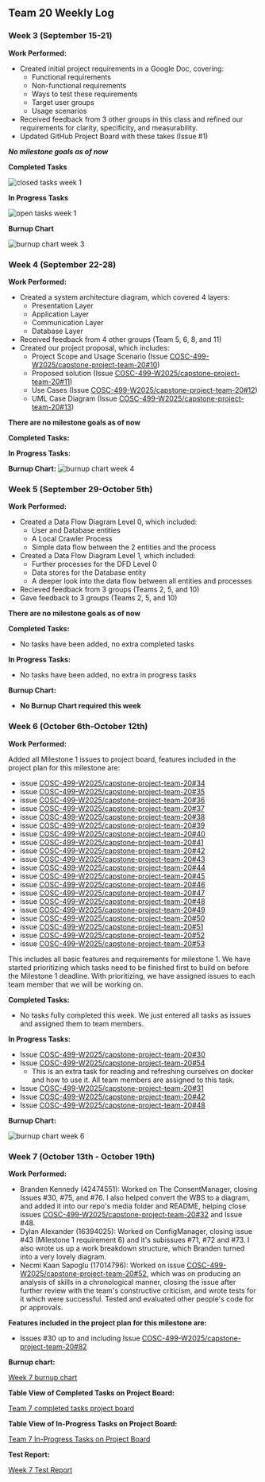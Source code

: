 ## Team 20 Weekly Log 

### Week 3 (September 15-21)

**Work Performed:**

- Created initial project requirements in a Google Doc, covering:
    - Functional requirements
    - Non-functional requirements
    - Ways to test these requirements
    - Target user groups
    - Usage scenarios
- Received feedback from 3 other groups in this class and refined our requirements for clarity, specificity, and measurability.
- Updated GitHub Project Board with these takes (Issue #1)

***No milestone goals as of now***

**Completed Tasks**

![closed tasks week 1](teamWeeklyLogsImages/closedWeek1.png)

**In Progress Tasks**

![open tasks week 1](teamWeeklyLogsImages/openWeek1.png)

**Burnup Chart**

![burnup chart week 3](teamWeeklyLogsImages/week-3-burnup-chart.png)


### Week 4 (September 22-28)

**Work Performed:**

- Created a system architecture diagram, which covered 4 layers:
    - Presentation Layer
    - Application Layer
    - Communication Layer
    - Database Layer
- Received feedback from 4 other groups (Team 5, 6, 8, and 11)
- Created our project proposal, which includes:
    - Project Scope and Usage Scenario (Issue [COSC-499-W2025/capstone-project-team-20#10](https://github.com/COSC-499-W2025/capstone-project-team-20/issues/10))
    - Proposed solution (Issue [COSC-499-W2025/capstone-project-team-20#11](https://github.com/COSC-499-W2025/capstone-project-team-20/issues/11))
    - Use Cases (Issue [COSC-499-W2025/capstone-project-team-20#12](https://github.com/COSC-499-W2025/capstone-project-team-20/issues/12))
    - UML Case Diagram (Issue [COSC-499-W2025/capstone-project-team-20#13](https://github.com/COSC-499-W2025/capstone-project-team-20/issues/13))

**There are no milestone goals as of now**

**Completed Tasks:**

**In Progress Tasks:**

**Burnup Chart:**
![burnup chart week 4](teamWeeklyLogsImages/week-4-burnup-chart.png)

### Week 5 (September 29-October 5th)

**Work Performed:**

- Created a Data Flow Diagram Level 0, which included:
    - User and Database entities
    - A Local Crawler Process
    - Simple data flow between the 2 entities and the process
- Created a Data Flow Diagram Level 1, which included:
    - Further processes for the DFD Level 0
    - Data stores for the Database entity
    - A deeper look into the data flow between all entities and processes
- Recieved feedback from 3 groups (Teams 2, 5, and 10)
- Gave feedback to 3 groups (Teams 2, 5, and 10)

**There are no milestone goals as of now**

**Completed Tasks:**

- No tasks have been added, no extra completed tasks

**In Progress Tasks:**

- No tasks have been added, no extra in progress tasks

**Burnup Chart:**

- **No Burnup Chart required this week**

### Week 6 (October 6th-October 12th)

**Work Performed:**

Added all Milestone 1 issues to project board, features included in the project plan for this milestone are:
- issue [COSC-499-W2025/capstone-project-team-20#34](https://github.com/COSC-499-W2025/capstone-project-team-20/issues/34)
- issue [COSC-499-W2025/capstone-project-team-20#35](https://github.com/COSC-499-W2025/capstone-project-team-20/issues/35)
- issue [COSC-499-W2025/capstone-project-team-20#36](https://github.com/COSC-499-W2025/capstone-project-team-20/issues/36)
- issue [COSC-499-W2025/capstone-project-team-20#37](https://github.com/COSC-499-W2025/capstone-project-team-20/issues/37)
- issue [COSC-499-W2025/capstone-project-team-20#38](https://github.com/COSC-499-W2025/capstone-project-team-20/issues/38)
- issue [COSC-499-W2025/capstone-project-team-20#39](https://github.com/COSC-499-W2025/capstone-project-team-20/issues/39)
- issue [COSC-499-W2025/capstone-project-team-20#40](https://github.com/COSC-499-W2025/capstone-project-team-20/issues/40)
- issue [COSC-499-W2025/capstone-project-team-20#41](https://github.com/COSC-499-W2025/capstone-project-team-20/issues/41)
- issue [COSC-499-W2025/capstone-project-team-20#42](https://github.com/COSC-499-W2025/capstone-project-team-20/issues/42)
- issue [COSC-499-W2025/capstone-project-team-20#43](https://github.com/COSC-499-W2025/capstone-project-team-20/issues/43)
- issue [COSC-499-W2025/capstone-project-team-20#44](https://github.com/COSC-499-W2025/capstone-project-team-20/issues/44)
- issue [COSC-499-W2025/capstone-project-team-20#45](https://github.com/COSC-499-W2025/capstone-project-team-20/issues/45)
- issue [COSC-499-W2025/capstone-project-team-20#46](https://github.com/COSC-499-W2025/capstone-project-team-20/issues/46)
- issue [COSC-499-W2025/capstone-project-team-20#47](https://github.com/COSC-499-W2025/capstone-project-team-20/issues/47)
- issue [COSC-499-W2025/capstone-project-team-20#48](https://github.com/COSC-499-W2025/capstone-project-team-20/issues/48)
- issue [COSC-499-W2025/capstone-project-team-20#49](https://github.com/COSC-499-W2025/capstone-project-team-20/issues/49)
- issue [COSC-499-W2025/capstone-project-team-20#50](https://github.com/COSC-499-W2025/capstone-project-team-20/issues/50)
- issue [COSC-499-W2025/capstone-project-team-20#51](https://github.com/COSC-499-W2025/capstone-project-team-20/issues/51)
- issue [COSC-499-W2025/capstone-project-team-20#52](https://github.com/COSC-499-W2025/capstone-project-team-20/issues/52)
- issue [COSC-499-W2025/capstone-project-team-20#53](https://github.com/COSC-499-W2025/capstone-project-team-20/issues/53)

This includes all basic features and requirements for milestone 1. We have started prioritizing which tasks need to be finished first to build on before the Milestone 1 deadline. With prioritizing, we have assigned issues to each team member that we will be working on. 

**Completed Tasks:**
- No tasks fully completed this week. We just entered all tasks as issues and assigned them to team members. 

**In Progress Tasks:**
- Issue [COSC-499-W2025/capstone-project-team-20#30](https://github.com/COSC-499-W2025/capstone-project-team-20/issues/30)
- Issue [COSC-499-W2025/capstone-project-team-20#54](https://github.com/COSC-499-W2025/capstone-project-team-20/issues/54)
    - This is an extra task for reading and refreshing ourselves on docker and how to use it. All team members are assigned to this task.
- Issue [COSC-499-W2025/capstone-project-team-20#31](https://github.com/COSC-499-W2025/capstone-project-team-20/issues/31)
- Issue [COSC-499-W2025/capstone-project-team-20#42](https://github.com/COSC-499-W2025/capstone-project-team-20/issues/42)
- Issue [COSC-499-W2025/capstone-project-team-20#48](https://github.com/COSC-499-W2025/capstone-project-team-20/issues/48)

**Burnup Chart:**

![burnup chart week 6](teamWeeklyLogsImages/week-6-burnup-chart.png)

### Week 7 (October 13th - October 19th)

**Work Performed:**

- Branden Kennedy (42474551): Worked on The ConsentManager, closing Issues #30, #75, and #76. I also helped convert the WBS to a diagram, and added it into our repo's media folder and README, helping close issues [COSC-499-W2025/capstone-project-team-20#32](https://github.com/COSC-499-W2025/capstone-project-team-20/issues/32) and Issue #48.
- Dylan Alexander (16394025): Worked on ConfigManager, closing issue #43 (Milestone 1 requirement 6) and it's subissues #71, #72 and #73. I also wrote us up a work breakdown structure, which Branden turned into a very lovely diagram.
- Necmi Kaan Sapoglu (17014796): Worked on issue [COSC-499-W2025/capstone-project-team-20#52](https://github.com/COSC-499-W2025/capstone-project-team-20/issues/52), which was on producing an analysis of skills in a chronological manner, closing the issue after further review with the team's constructive criticism, and wrote tests for it which were successful. Tested and evaluated other people's code for pr approvals.



**Features included in the project plan for this milestone are:**
- Issues #30 up to and including Issue [COSC-499-W2025/capstone-project-team-20#82](https://github.com/COSC-499-W2025/capstone-project-team-20/issues/82)

**Burnup chart:**

[Week 7 burnup chart](teamWeeklyLogsImages/week_7_burnup_chart.png)

**Table View of Completed Tasks on Project Board:**

[Team 7 completed tasks project board](teamWeeklyLogsImages/week_7_completed_tasks.png)

**Table View of In-Progress Tasks on Project Board:**

[Team 7 In-Progress Tasks on Project Board](teamWeeklyLogsImages/week_7_in_progress_tasks.png)

**Test Report:**

[Week 7 Test Report](teamWeeklyLogsImages/week_7_test_report.png)


